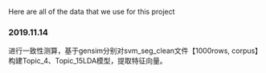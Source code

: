 Here are all of the data that we use for this project

### 2019.11.14
进行一致性测算，基于gensim分别对svm_seg_clean文件【1000rows, corpus】构建Topic_4、Topic_15LDA模型，提取特征向量。

